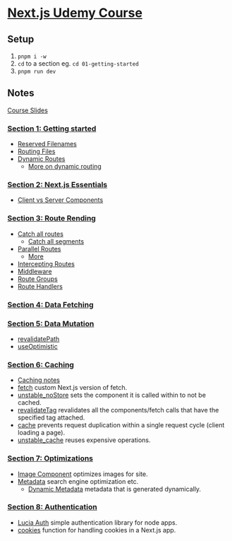 # [Next.js Udemy Course](https://www.udemy.com/course/nextjs-react-the-complete-guide/)

## Setup

1. `pnpm i -w`
2. `cd` to a section eg. `cd 01-getting-started`
3. `pnpm run dev`

## Notes

[Course Slides](./slides.pdf)

### [Section 1: Getting started](./01-getting-started/)

- [Reserved Filenames](./01-getting-started/notes/reserved-filenames.md)
- [Routing Files](./01-getting-started/app/routing-files.md)
- [Dynamic Routes](./01-getting-started/app/blog/[slug]/dynamic-routes.md)
  - [More on dynamic routing](./01-getting-started/notes/dynamic-routes.md)

### [Section 2: Next.js Essentials](./02-nextjs-essentials/)

- [Client vs Server Components](./02-nextjs-essentials/notes/client-vs-server-components.md)

### [Section 3: Route Rending](./03-routing-rendering/)

- [Catch all routes](./03-routing-rendering/notes/catch-all-routes.md)
  - [Catch all segments](<./03-routing-rendering/app/(content)/archive/@archive/[[...filter]]/catch-all-segments.md>)
- [Parallel Routes](./03-routing-rendering/notes/parallel-routes.md)
  - [More](<./03-routing-rendering/app/(content)/archive/parallel-routes.md>)
- [Intercepting Routes](<./03-routing-rendering/app/(content)/news/[slug]/@modal/(.)image/intercepting-routes.md>)
- [Middleware](./03-routing-rendering/middleware.md)
- [Route Groups](./03-routing-rendering/app/route-groups.md)
- [Route Handlers](./03-routing-rendering/app/api/route-handlers.md)

### [Section 4: Data Fetching](./04-data-fetching/)

### [Section 5: Data Mutation](./05-data-mutation/)

- [revalidatePath](https://nextjs.org/docs/app/api-reference/functions/revalidatePath)
- [useOptimistic](https://react.dev/reference/react/useOptimistic)

### [Section 6: Caching](./06-caching/)

- [Caching notes](./06-caching/notes/caching.md)
- [fetch](https://nextjs.org/docs/app/api-reference/functions/fetch)
  custom Next.js version of fetch.
- [unstable_noStore](https://nextjs.org/docs/app/api-reference/functions/unstable_noStore)
  sets the component it is called within to not be cached.
- [revalidateTag](https://nextjs.org/docs/app/api-reference/functions/revalidateTag)
  revalidates all the components/fetch calls that have the specified tag
  attached.
- [cache](https://react.dev/reference/react/cache) prevents request duplication
  within a single request cycle (client loading a page).
- [unstable_cache](https://nextjs.org/docs/app/api-reference/functions/unstable_cache)
  reuses expensive operations.

### [Section 7: Optimizations](./07-optimizations/)

- [Image Component](https://nextjs.org/docs/app/api-reference/components/image)
  optimizes images for site.
- [Metadata](https://nextjs.org/docs/app/building-your-application/optimizing/metadata)
  search engine optimization etc.
  - [Dynamic Metadata](https://nextjs.org/docs/app/building-your-application/optimizing/metadata#dynamic-metadata)
    metadata that is generated dynamically.

### [Section 8: Authentication](./08-authentication/)

- [Lucia Auth](https://lucia-auth.com/) simple authentication library for node
  apps.
- [cookies](https://nextjs.org/docs/app/api-reference/functions/cookies)
  function for handling cookies in a Next.js app.
